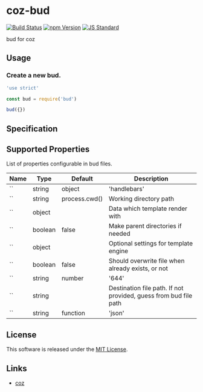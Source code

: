 coz-bud
==========

<!---
This file is generated by ape-tmpl. Do not update manually.
--->

<!-- Badge Start -->
<a name="badges"></a>

[![Build Status][bd_travis_shield_url]][bd_travis_url]
[![npm Version][bd_npm_shield_url]][bd_npm_url]
[![JS Standard][bd_standard_shield_url]][bd_standard_url]

[bd_repo_url]: https://github.com/coz-labo/coz-bud
[bd_travis_url]: http://travis-ci.org/coz-labo/coz-bud
[bd_travis_shield_url]: http://img.shields.io/travis/coz-labo/coz-bud.svg?style=flat
[bd_travis_com_url]: http://travis-ci.com/coz-labo/coz-bud
[bd_travis_com_shield_url]: https://api.travis-ci.com/coz-labo/coz-bud.svg?token=
[bd_license_url]: https://github.com/coz-labo/coz-bud/blob/master/LICENSE
[bd_codeclimate_url]: http://codeclimate.com/github/coz-labo/coz-bud
[bd_codeclimate_shield_url]: http://img.shields.io/codeclimate/github/coz-labo/coz-bud.svg?style=flat
[bd_codeclimate_coverage_shield_url]: http://img.shields.io/codeclimate/coverage/github/coz-labo/coz-bud.svg?style=flat
[bd_gemnasium_url]: https://gemnasium.com/coz-labo/coz-bud
[bd_gemnasium_shield_url]: https://gemnasium.com/coz-labo/coz-bud.svg
[bd_npm_url]: http://www.npmjs.org/package/coz-bud
[bd_npm_shield_url]: http://img.shields.io/npm/v/coz-bud.svg?style=flat
[bd_standard_url]: http://standardjs.com/
[bd_standard_shield_url]: https://img.shields.io/badge/code%20style-standard-brightgreen.svg

<!-- Badge End -->


<!-- Description Start -->
<a name="description"></a>

bud for coz

<!-- Description End -->




<!-- Sections Start -->
<a name="sections"></a>

<!-- Section from "doc/guides/02.Usage.md.hbs" Start -->

<a name="section-doc-guides-02-usage-md"></a>

Usage
----

### Create a new bud.

```javascript
'use strict'

const bud = require('bud')

bud({})

```


<!-- Section from "doc/guides/02.Usage.md.hbs" End -->

<!-- Section from "doc/guides/03.Spec.md.hbs" Start -->

<a name="section-doc-guides-03-spec-md"></a>

Specification
-------------


## Supported Properties

List of properties configurable in bud files.

| Name | Type | Default | Description |
| ----- | ----- | ----- | ----- |
| `` | string|object | &#x27;handlebars&#x27; | Template engine name or engine itself |
| `` | string | process.cwd() | Working directory path |
| `` | object |  | Data which template render with |
| `` | boolean | false | Make parent directories if needed |
| `` | object |  | Optional settings for template engine |
| `` | boolean | false | Should overwrite file when already exists, or not |
| `` | string|number | &#x27;644&#x27; | Permission of generated files. (eg., &#x27;444&#x27; for readonly files) |
| `` | string |  | Destination file path. If not provided, guess from bud file path |
| `` | string|function | &#x27;json&#x27; | Template file path or registered template name or template function |




<!-- Section from "doc/guides/03.Spec.md.hbs" End -->


<!-- Sections Start -->


<!-- LICENSE Start -->
<a name="license"></a>

License
-------
This software is released under the [MIT License](https://github.com/coz-labo/coz-bud/blob/master/LICENSE).

<!-- LICENSE End -->


<!-- Links Start -->
<a name="links"></a>

Links
------

+ [coz][coz_url]

[coz_url]: https://github.com/coz-labo/coz

<!-- Links End -->
